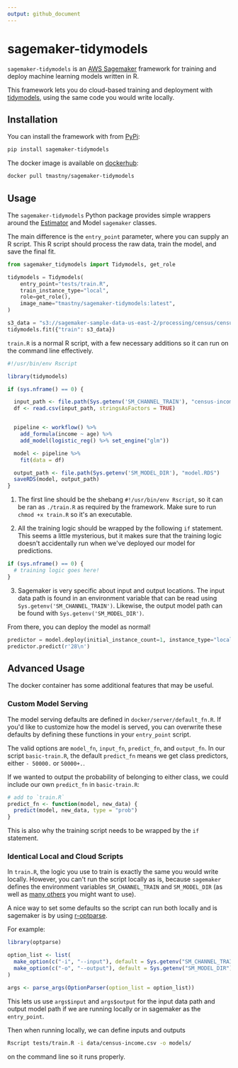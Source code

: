 ```yaml
---
output: github_document
---
```


<!-- README.md is generated from README.Rmd. Please edit that file -->



# sagemaker-tidymodels

`sagemaker-tidymodels` is an [AWS Sagemaker](https://aws.amazon.com/sagemaker/)
framework for training and deploy machine learning models written in R.

This framework lets you do cloud-based training and deployment
with [tidymodels](https://www.tidymodels.org/), using the same code you would
write locally.

## Installation

You can install the framework with from [PyPi](https://pypi.org/project/sagemaker-tidymodels/0.1.0/):
```bash
pip install sagemaker-tidymodels
```

The docker image is available on [dockerhub](https://hub.docker.com/repository/docker/tmastny/sagemaker-tidymodels):
```bash
docker pull tmastny/sagemaker-tidymodels
```

## Usage

The `sagemaker-tidymodels` Python package provides simple wrappers around
the [Estimator](https://sagemaker.readthedocs.io/en/stable/api/training/estimators.html)
and  Model `sagemaker` classes.

The main difference is the `entry_point` parameter, where you can supply
an R script. This R script should process the raw data, train the model,
and save the final fit.


```python
from sagemaker_tidymodels import Tidymodels, get_role

tidymodels = Tidymodels(
    entry_point="tests/train.R",
    train_instance_type="local",
    role=get_role(),
    image_name="tmastny/sagemaker-tidymodels:latest",
)

s3_data = "s3://sagemaker-sample-data-us-east-2/processing/census/census-income.csv"
tidymodels.fit({"train": s3_data})
```

`train.R` is a normal R script, with a few necessary additions so it can
run on the command line effectively.


```r
#!/usr/bin/env Rscript

library(tidymodels)

if (sys.nframe() == 0) {

  input_path <- file.path(Sys.getenv('SM_CHANNEL_TRAIN'), "census-income.csv")
  df <- read.csv(input_path, stringsAsFactors = TRUE)


  pipeline <- workflow() %>%
    add_formula(income ~ age) %>%
    add_model(logistic_reg() %>% set_engine("glm"))

  model <- pipeline %>%
    fit(data = df)

  output_path <- file.path(Sys.getenv('SM_MODEL_DIR'), "model.RDS")
  saveRDS(model, output_path)
}
```

1. The first line should be the shebang `#!/usr/bin/env Rscript`, so it can be
   ran as `./train.R` as required by the framework. Make sure to run
   `chmod +x train.R` so it's an executable.

2. All the training logic should be wrapped by the following `if` statement.
   This seems a little mysterious, but it makes sure that the training logic
   doesn't accidentally run when we've deployed our model for predictions.
```r
if (sys.nframe() == 0) {
  # training logic goes here!
}
```

3. Sagemaker is very specific about input and output locations. The input
   data path is found in an environment variable that can be read using
   `Sys.getenv('SM_CHANNEL_TRAIN')`. Likewise, the output model path can
   be found with `Sys.getenv('SM_MODEL_DIR')`.

From there, you can deploy the model as normal!


```python
predictor = model.deploy(initial_instance_count=1, instance_type="local")
predictor.predict(r'28\n')
```


## Advanced Usage

The docker container has some additional features that may be useful.

### Custom Model Serving

The model serving defaults are defined in `docker/server/default_fn.R`.
If you'd like to customize how the model is served, you can overwrite these
defaults by defining these functions in your `entry_point` script.

The valid options are `model_fn`, `input_fn`, `predict_fn`, and `output_fn`.
In our script `basic-train.R`, the default `predict_fn` means we get class
predictors, either `- 50000.` or `50000+.`.

If we wanted to output the probability of belonging to either class,
we could include our own `predict_fn` in `basic-train.R`:


```r
# add to `train.R`
predict_fn <- function(model, new_data) {
  predict(model, new_data, type = "prob")
}
```

This is also why the training script needs to be wrapped by the `if` statement.

### Identical Local and Cloud Scripts

In `train.R`, the logic you use to train is exactly the same you would
write locally. However, you can't run the script locally as is,
because `sagemaker` defines the environment variables `SM_CHANNEL_TRAIN` and
`SM_MODEL_DIR` (as well as
[many others](https://github.com/aws/sagemaker-training-toolkit/blob/397ddea3d1871937dd50dbf36d59b35b182e329b/src/sagemaker_training/params.py#L1-L58)
you might want to use).

A nice way to set some defaults so the script can run both locally and is
sagemaker is by using [r-optparse](https://github.com/trevorld/r-optparse).

For example:


```r
library(optparse)

option_list <- list(
  make_option(c("-i", "--input"), default = Sys.getenv("SM_CHANNEL_TRAIN")),
  make_option(c("-o", "--output"), default = Sys.getenv("SM_MODEL_DIR"))
)

args <- parse_args(OptionParser(option_list = option_list))
```

This lets us use `args$input` and `args$output` for the
input data path and output model path if we are running locally or
in sagemaker as the `entry_point`.

Then when running locally, we can define inputs and outputs
```bash
Rscript tests/train.R -i data/census-income.csv -o models/
```
on the command line so it runs properly.
